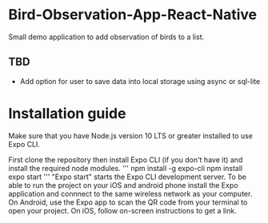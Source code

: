 # Bird-Observation-App-React-Native
Small demo application to add observation of birds to a list.

## TBD
- Add option for user to save data into local storage using async or sql-lite

# Installation guide

Make sure that you have Node.js version 10 LTS or greater installed to use Expo CLI.

First clone the repository then install Expo CLI (if you don't have it) and install the required node modules. 
'''
npm install -g expo-cli
npm install
expo start
'''
"Expo start" starts the Expo CLI development server. 
To be able to run the project on your iOS and android phone install the Expo application and connnect to the same wireless network as your computer.
On Android, use the Expo app to scan the QR code from your terminal to open your project. On iOS, follow on-screen instructions to get a link. 
